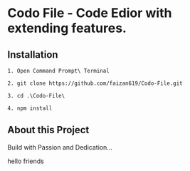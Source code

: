 # Codo File - Code Edior with extending features.
  
  ## Installation 
    1. Open Command Prompt\ Terminal

    2. git clone https://github.com/faizan619/Codo-File.git

    3. cd .\Codo-File\

    4. npm install

## About this Project

  Build with Passion and Dedication...

  hello friends